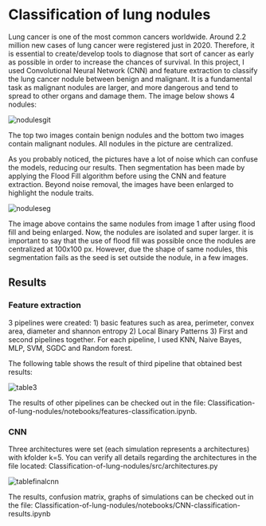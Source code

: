 # Classification of lung nodules

Lung cancer is one of the most common cancers worldwide. Around 2.2 million new cases of lung cancer were registered just in 2020. 
Therefore, it is essential to create/develop tools to diagnose that sort of cancer as early as possible in order to increase the chances of survival. 
In this project, I used Convolutional Neural Network (CNN) and feature extraction to classify the lung cancer nodule between benign and malignant. 
It is a fundamental task as malignant nodules are larger, and more dangerous and tend to spread to other organs and damage them. The image below shows 4 nodules:

![nodulesgit](https://user-images.githubusercontent.com/94997683/213807109-b0e6f30a-2f1c-451c-a1c2-cfff70a57e87.png)

The top two images contain benign nodules and the bottom two images contain malignant nodules. All nodules in the picture are centralized.

As you probably noticed, the pictures have a lot of noise which can confuse the models, reducing our results.
Then segmentation has been made by applying the Flood Fill algorithm before using the CNN and feature extraction. Beyond noise removal, the images have been enlarged to
highlight the nodule traits.

![noduleseg](https://user-images.githubusercontent.com/94997683/213810416-f65292a0-6cd2-4aee-859a-d0dae51bfde6.png)

The image above contains the same nodules from image 1 after using flood fill and being enlarged. Now, the nodules are isolated and super larger. it is important
to say that the use of flood fill was possible once the nodules are centralized at 100x100 px. However, due the shape of same nodules, this segmentation fails 
as the seed is set outside the nodule, in a few images.

## Results

### Feature extraction

3 pipelines were created: 1) basic features such as area, perimeter, convex area, diameter and shannon entropy 2) Local Binary Patterns 3) First and second pipelines together.
For each pipeline, I used KNN, Naive Bayes, MLP, SVM, SGDC and Random forest.

The following table shows the result of third pipeline that obtained best results:

![table3](https://user-images.githubusercontent.com/94997683/213814759-8cee16af-3951-474e-bb5e-1b318e8472a5.png)

The results of other pipelines can be checked out in the file: Classification-of-lung-nodules/notebooks/features-classification.ipynb.

### CNN

Three architectures were set (each simulation represents a architectures) with kfolder k=5. 
You can verify all details regarding the architectures in the file located: Classification-of-lung-nodules/src/architectures.py

![tablefinalcnn](https://user-images.githubusercontent.com/94997683/213815454-3cfba1c3-2ba8-4630-9195-4fb018a04fe6.png)

The results, confusion matrix, graphs of simulations can be checked out in the file: Classification-of-lung-nodules/notebooks/CNN-classification-results.ipynb


